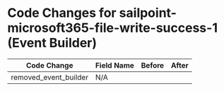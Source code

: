 # Code Changes for sailpoint-microsoft365-file-write-success-1 (Event Builder)

| Code Change | Field Name | Before | After |
|-------------|------------|--------|-------|
| removed_event_builder | N/A |  |  |
